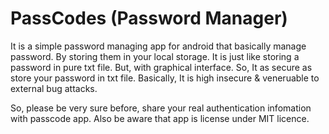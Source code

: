 # PassCodes (Password Manager)

It is a simple password managing app for android that basically manage password. By storing them in your local storage. It is just like storing a password in pure txt file. But, with graphical interface. So, It as secure as store your password in txt file. Basically, It is high insecure & veneruable to external bug attacks.

So, please be very sure before, share your real authentication infomation with passcode app. Also be aware that app is license under MIT licence.
